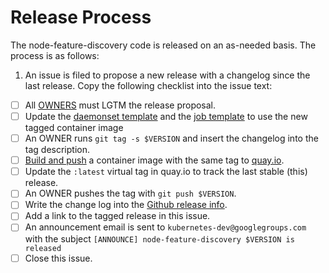 # Release Process

The node-feature-discovery code is released on an as-needed basis. The process
is as follows:

1. An issue is filed to propose a new release with a changelog since the last
   release. Copy the following checklist into the issue text:

- [ ] All [OWNERS](OWNERS) must LGTM the release proposal.
- [ ] Update the [daemonset template](node-feature-discovery-daemonset.yaml.template) and the [job template](node-feature-discovery-job.yaml.template) to use the new tagged container image
- [ ] An OWNER runs `git tag -s $VERSION` and insert the changelog into the tag description.
- [ ] [Build and push](https://github.com/kubernetes-sigs/node-feature-discovery#building-from-source) a container image with the same tag to [quay.io](https://quay.io/kubernetes_incubator).
- [ ] Update the `:latest` virtual tag in quay.io to track the last stable (this) release.
- [ ] An OWNER pushes the tag with `git push $VERSION`.
- [ ] Write the change log into the [Github release info](https://github.com/kubernetes-sigs/node-feature-discovery/releases).
- [ ] Add a link to the tagged release in this issue.
- [ ] An announcement email is sent to `kubernetes-dev@googlegroups.com` with the
   subject `[ANNOUNCE] node-feature-discovery $VERSION is released`
- [ ] Close this issue.
